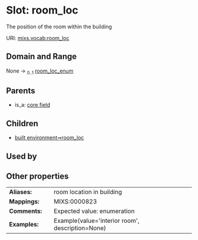 
# Slot: room_loc


The position of the room within the building

URI: [mixs.vocab:room_loc](https://w3id.org/mixs/vocab/room_loc)


## Domain and Range

None &#8594;  <sub>0..1</sub> [room_loc_enum](room_loc_enum.md)

## Parents

 *  is_a: [core field](core_field.md)

## Children

 *  [built environment➞room_loc](built_environment_room_loc.md)

## Used by


## Other properties

|  |  |  |
| --- | --- | --- |
| **Aliases:** | | room location in building |
| **Mappings:** | | MIXS:0000823 |
| **Comments:** | | Expected value: enumeration |
| **Examples:** | | Example(value='interior room', description=None) |

